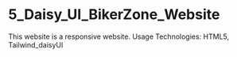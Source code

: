 # 5_Daisy_UI_BikerZone_Website
This website is a responsive website. Usage Technologies: HTML5, Tailwind_daisyUI
